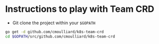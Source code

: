 # Instructions to play with Team CRD

- Git clone the project within your `$GOPATH`

```bash
go get -d github.com/cmoulliard/k8s-team-crd
cd $GOPATH/src/github.com/cmoulliard/k8s-team-crd
```